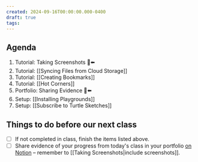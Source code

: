 ```yaml
---
created: 2024-09-16T00:00:00.000-0400
draft: true
tags:
---
```

## Agenda
1. Tutorial: Taking Screenshots 🫥⬅️
2. Tutorial: [[Syncing Files from Cloud Storage]]
3. Tutorial: [[Creating Bookmarks]] 
4. Tutorial: [[Hot Corners]]
5. Portfolio: Sharing Evidence 🫥⬅️
6. Setup: [[Installing Playgrounds]]
7. Setup: [[Subscribe to Turtle Sketches]]

## Things to do before our next class
- [ ] If not completed in class, finish the items listed above.
- [ ] Share evidence of your progress from today's class in your portfolio [on Notion](https://notion.so) – remember to [[Taking Screenshots|include screenshots]].